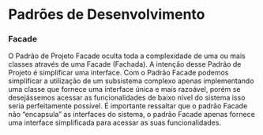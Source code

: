 # Padrões de Desenvolvimento 
### Facade 
O Padrão de Projeto Facade oculta toda a complexidade de uma ou mais classes
 através de uma Facade (Fachada). A intenção desse Padrão de Projeto é simplificar uma interface. 
Com o Padrão Facade podemos simplificar a utilização de um subsistema complexo 
apenas implementando uma classe que fornece uma interface única e mais razoável,
 porém se desejássemos acessar as funcionalidades de baixo nível do sistema isso
 seria perfeitamente possível. É importante ressaltar que o padrão Facade não 
“encapsula” as interfaces do sistema, o padrão Facade apenas fornece uma 
interface simplificada para acessar as suas funcionalidades. 
